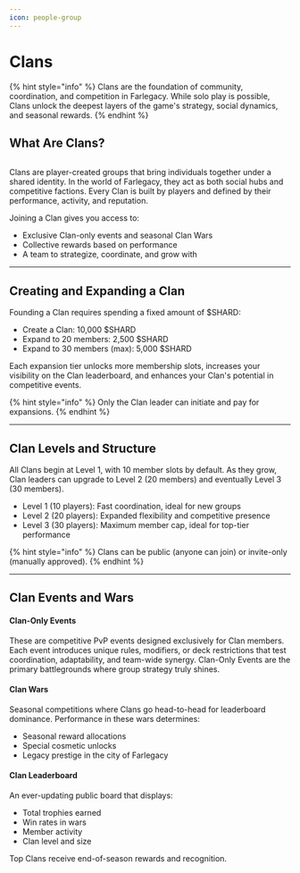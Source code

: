 ```yaml
---
icon: people-group
---
```


# Clans

{% hint style="info" %}
Clans are the foundation of community, coordination, and competition in Farlegacy. While solo play is possible, Clans unlock the deepest layers of the game's strategy, social dynamics, and seasonal rewards.
{% endhint %}

## What Are Clans?

<figure><img src=".gitbook/assets/Сlans.png" alt=""><figcaption></figcaption></figure>

Clans are player-created groups that bring individuals together under a shared identity. In the world of Farlegacy, they act as both social hubs and competitive factions. Every Clan is built by players and defined by their performance, activity, and reputation.

Joining a Clan gives you access to:

* Exclusive Clan-only events and seasonal Clan Wars
* Collective rewards based on performance
* A team to strategize, coordinate, and grow with

***

## Creating and Expanding a Clan

Founding a Clan requires spending a fixed amount of $SHARD:&#x20;

* Create a Clan: 10,000 $SHARD
* Expand to 20 members: 2,500 $SHARD
* Expand to 30 members (max): 5,000 $SHARD

Each expansion tier unlocks more membership slots, increases your visibility on the Clan leaderboard, and enhances your Clan's potential in competitive events.

{% hint style="info" %}
Only the Clan leader can initiate and pay for expansions.
{% endhint %}

***

## Clan Levels and Structure

All Clans begin at Level 1, with 10 member slots by default. As they grow, Clan leaders can upgrade to Level 2 (20 members) and eventually Level 3 (30 members).

* Level 1 (10 players): Fast coordination, ideal for new groups
* Level 2 (20 players): Expanded flexibility and competitive presence
* Level 3 (30 players): Maximum member cap, ideal for top-tier performance

{% hint style="info" %}
Clans can be public (anyone can join) or invite-only (manually approved).
{% endhint %}

***

## Clan Events and Wars

#### Clan-Only Events

These are competitive PvP events designed exclusively for Clan members. Each event introduces unique rules, modifiers, or deck restrictions that test coordination, adaptability, and team-wide synergy. Clan-Only Events are the primary battlegrounds where group strategy truly shines.

#### Clan Wars

Seasonal competitions where Clans go head-to-head for leaderboard dominance. Performance in these wars determines:

* Seasonal reward allocations
* Special cosmetic unlocks
* Legacy prestige in the city of Farlegacy

#### Clan Leaderboard

An ever-updating public board that displays:

* Total trophies earned
* Win rates in wars
* Member activity
* Clan level and size

Top Clans receive end-of-season rewards and recognition.
